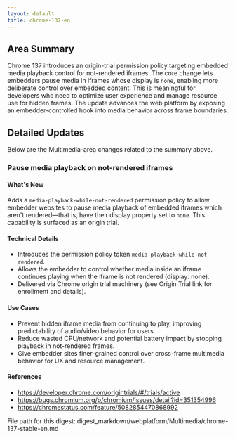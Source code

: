 ```yaml
---
layout: default
title: chrome-137-en
---
```


## Area Summary

Chrome 137 introduces an origin-trial permission policy targeting embedded media playback control for not-rendered iframes. The core change lets embedders pause media in iframes whose display is `none`, enabling more deliberate control over embedded content. This is meaningful for developers who need to optimize user experience and manage resource use for hidden frames. The update advances the web platform by exposing an embedder-controlled hook into media behavior across frame boundaries.

## Detailed Updates

Below are the Multimedia-area changes related to the summary above.

### Pause media playback on not-rendered iframes

#### What's New
Adds a `media-playback-while-not-rendered` permission policy to allow embedder websites to pause media playback of embedded iframes which aren't rendered—that is, have their display property set to `none`. This capability is surfaced as an origin trial.

#### Technical Details
- Introduces the permission policy token `media-playback-while-not-rendered`.
- Allows the embedder to control whether media inside an iframe continues playing when the iframe is not rendered (display: none).
- Delivered via Chrome origin trial machinery (see Origin Trial link for enrollment and details).

#### Use Cases
- Prevent hidden iframe media from continuing to play, improving predictability of audio/video behavior for users.
- Reduce wasted CPU/network and potential battery impact by stopping playback in not-rendered frames.
- Give embedder sites finer-grained control over cross-frame multimedia behavior for UX and resource management.

#### References
- https://developer.chrome.com/origintrials/#/trials/active
- https://bugs.chromium.org/p/chromium/issues/detail?id=351354996
- https://chromestatus.com/feature/5082854470868992

File path for this digest:
digest_markdown/webplatform/Multimedia/chrome-137-stable-en.md
